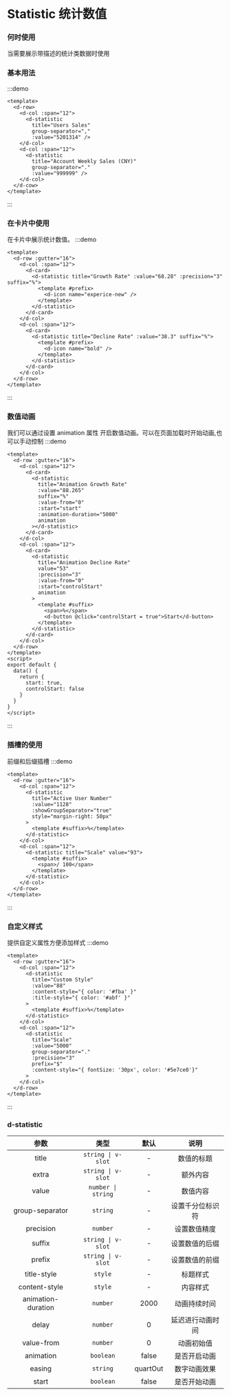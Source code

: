 # Statistic 统计数值

### 何时使用

当需要展示带描述的统计类数据时使用

### 基本用法

:::demo

```vue
<template>
  <d-row>
    <d-col :span="12">
      <d-statistic
        title="Users Sales"
        group-separator=","
        :value="5201314" />
    </d-col>
    <d-col :span="12">
      <d-statistic
        title="Account Weekly Sales (CNY)"
        group-separator="."
        :value="999999" />
    </d-col>
  </d-cow>
</template>
```

:::

### 在卡片中使用

在卡片中展示统计数值。
:::demo

```vue
<template>
  <d-row :gutter="16">
    <d-col :span="12">
      <d-card>
        <d-statistic title="Growth Rate" :value="68.28" :precision="3" suffix="%">
          <template #prefix>
            <d-icon name="experice-new" />
          </template>
        </d-statistic>
      </d-card>
    </d-col>
    <d-col :span="12">
      <d-card>
        <d-statistic title="Decline Rate" :value="38.3" suffix="%">
          <template #prefix>
            <d-icon name="bold" />
          </template>
        </d-statistic>
      </d-card>
    </d-col>
  </d-row>
</template>
```

:::

### 数值动画

我们可以通过设置 animation 属性 开启数值动画。可以在页面加载时开始动画,也可以手动控制
:::demo

```vue
<template>
  <d-row :gutter="16">
    <d-col :span="12">
      <d-card>
        <d-statistic
          title="Animation Growth Rate"
          :value="88.265"
          suffix="%"
          :value-from="0"
          :start="start"
          :animation-duration="5000"
          animation
        ></d-statistic>
      </d-card>
    </d-col>
    <d-col :span="12">
      <d-card>
        <d-statistic
          title="Animation Decline Rate"
          value="53"
          :precision="3"
          :value-from="0"
          :start="controlStart"
          animation
        >
          <template #suffix>
            <span>%</span>
            <d-button @click="controlStart = true">Start</d-button>
          </template>
        </d-statistic>
      </d-card>
    </d-col>
  </d-row>
</template>
<script>
export default {
  data() {
    return {
      start: true,
      controlStart: false
    }
  }
}
</script>
```

:::

### 插槽的使用

前缀和后缀插槽
:::demo

```vue
<template>
  <d-row :gutter="16">
    <d-col :span="12">
      <d-statistic
        title="Active User Number"
        :value="1128"
        :showGroupSeparator="true"
        style="margin-right: 50px"
      >
        <template #suffix>%</template>
      </d-statistic>
    </d-col>
    <d-col :span="12">
      <d-statistic title="Scale" value="93">
        <template #suffix>
          <span>/ 100</span>
        </template>
      </d-statistic>
    </d-col>
  </d-row>
</template>
```

:::

### 自定义样式

提供自定义属性方便添加样式
:::demo

```vue
<template>
  <d-row :gutter="16">
    <d-col :span="12">
      <d-statistic
        title="Custom Style"
        :value="88"
        :content-style="{ color: '#fba' }"
        :title-style="{ color: '#abf' }"
      >
        <template #suffix>%</template>
      </d-statistic>
    </d-col>
    <d-col :span="12">
      <d-statistic
        title="Scale"
        :value="5000"
        group-separator="."
        :precision="3"
        prefix="$"
        :content-style="{ fontSize: '30px', color: '#5e7ce0'}"
      >
    </d-col>
  </d-row>
</template>
```

:::

### d-statistic

|        参数        |        类型        |   默认   |       说明       |
| :----------------: | :----------------: | :------: | :--------------: |
|       title        | `string \| v-slot` |    -     |    数值的标题    |
|       extra        | `string \| v-slot` |    -     |     额外内容     |
|       value        | `number \| string` |    -     |     数值内容     |
|  group-separator   |      `string`      |    -     | 设置千分位标识符 |
|     precision      |      `number`      |    -     |   设置数值精度   |
|       suffix       | `string \| v-slot` |    -     |  设置数值的后缀  |
|       prefix       | `string \| v-slot` |    -     |  设置数值的前缀  |
|    title-style     |      `style`       |    -     |     标题样式     |
|   content-style    |      `style`       |    -     |     内容样式     |
| animation-duration |      `number`      |   2000   |   动画持续时间   |
|       delay        |      `number`      |    0     | 延迟进行动画时间 |
|     value-from     |      `number`      |    0     |    动画初始值    |
|     animation      |     `boolean`      |  false   |   是否开启动画   |
|       easing       |      `string`      | quartOut |   数字动画效果   |
|       start        |     `boolean`      |  false   |   是否开始动画   |

